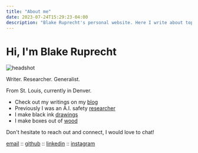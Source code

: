 ```yaml
---
title: "About me"
date: 2023-07-24T15:29:23-04:00
description: "Blake Ruprecht's personal website. Here I write about topics that interest me, link my academic research, display some art, and draw some pictures. My contact info is on the home page."
---
```


# Hi, I'm Blake Ruprecht

![headshot](headshot.jpg)

Writer. Researcher. Generalist. 

From St. Louis, currently in Denver.

- Check out my writings on my [blog](/blog)
- Previously I was an A.I. safety [researcher](/research)
- I make black ink [drawings](/drawing)
- I make boxes out of [wood](/woodwork)

Don't hesitate to reach out and connect, I would love to chat!

[email](mailto:blakecruprecht@gmail.com) :: [github](https://github.com/blakeruprecht) :: [linkedin](https://www.linkedin.com/in/blakeruprecht) :: [instagram](https://www.instagram.com/blakeruprecht)
